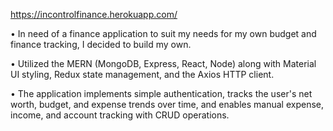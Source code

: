 https://incontrolfinance.herokuapp.com/

• In need of a finance application to suit my needs for my own budget and finance tracking, I decided to build my own.

• Utilized the MERN (MongoDB, Express, React, Node) along with Material UI styling, Redux state management, and the Axios HTTP client.

• The application implements simple authentication, tracks the user's net worth, budget, and expense trends over time, and enables manual expense, income, and account tracking with CRUD operations.
